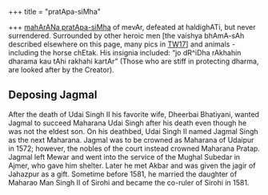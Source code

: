 +++
title = "pratApa-siMha"

+++
[mahArANa pratApa-siMha](http://en.wikipedia.org/wiki/Maharana_Pratap) of mevAr, defeated at haldighATi, but never surrendered. Surrounded by other heroic men \[the vaishya bhAmA-sAh described elsewhere on this page, many pics in [TW17](https://twitter.com/cynicalpahadi/status/866884768943570944)\] and animals - including the horse chEtak. His insignia included: “jo dR^iDha rAkhahin dharama kau tAhi rakhahi kartAr” (Those who are stiff in protecting dharma, are looked after by the Creator).

## Deposing Jagmal
After the death of Udai Singh II his favorite wife, Dheerbai Bhatiyani, wanted Jagmal to succeed Maharana Udai Singh after his death even though he was not the eldest son. On his deathbed, Udai Singh II named Jagmal Singh as the next Maharana. Jagmal was to be crowned as Maharana of Udaipur in 1572; however, the nobles of the court instead crowned Maharana Pratap. Jagmal left Mewar and went into the service of the Mughal Subedar in Ajmer, who gave him shelter. Later he met Akbar and was given the jagir of Jahazpur as a gift. Sometime before 1581, he married the daughter of Maharao Man Singh II of Sirohi and became the co-ruler of Sirohi in 1581.

